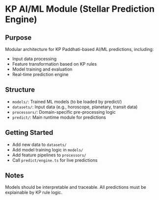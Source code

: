 # KP AI/ML Module (Stellar Prediction Engine)

## Purpose
Modular architecture for KP Paddhati-based AI/ML predictions, including:
- Input data processing
- Feature transformation based on KP rules
- Model training and evaluation
- Real-time prediction engine

## Structure
- `models/`: Trained ML models (to be loaded by predict/)
- `datasets/`: Input data (e.g., horoscope, planetary, transit data)
- `processors/`: Domain-specific pre-processing logic
- `predict/`: Main runtime module for predictions

## Getting Started
- Add new data to `datasets/`
- Add model training logic in `models/`
- Add feature pipelines to `processors/`
- Call `predict/engine.ts` for live predictions

## Notes
Models should be interpretable and traceable. All predictions must be explainable by KP rule logic.
